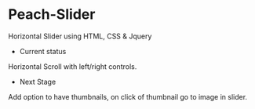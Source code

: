 # Peach-Slider
Horizontal Slider using HTML, CSS & Jquery

- Current status

Horizontal Scroll with left/right controls.

- Next Stage

Add option to have thumbnails, on click of thumbnail go to image in slider.
